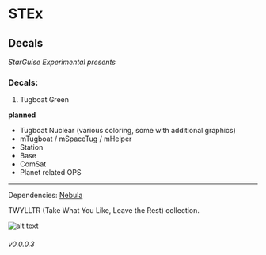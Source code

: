 # STEx
## Decals

*StarGuise Experimental presents*

### Decals:
  1. Tugboat Green
  
  **planned**
  * Tugboat Nuclear (various coloring, some with additional graphics)
  * mTugboat / mSpaceTug / mHelper
  * Station
  * Base
  * ComSat
  * Planet related OPS

  ___
  
Dependencies: [Nebula](https://github.com/linuxgurugamer/NEBULA_Decals.)

TWYLLTR (Take What You Like, Leave the Rest) collection.

![alt text](https://github.com/zer0Kerbal/SGEx/blob/SGEx-Decals/Decals/TugBoat/00.png "TugBoat Green")

###### v0.0.0.3
